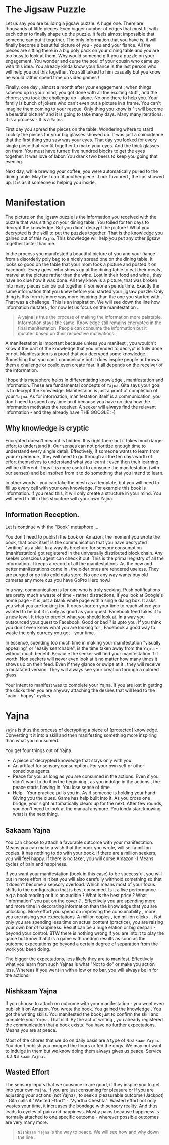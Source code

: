 # The Jigsaw Puzzle
Let us say you are building a jigsaw puzzle. A huge one. There are thousands of little pieces. Even bigger number of edges that must fit with each other to finally shape up the puzzle. It feels almost impossible that someone can put it together. The only information that you have is;  it will finally become a beautiful picture of you - you and your fiance. All the pieces are sitting there in a big poly pack on your dining table and you are too busy to look at them. Why would someone gift you a puzzle on your engagement. You wonder and curse the soul of your cousin who came up with this idea. You already kinda know your fiance is the last person who will help you put this together. You still talked to him casually but you know he would rather spend time on video games !

Finally, one day , almost a month after your engagement ; when things sobered up in your mind, you got done with all the exciting stuff , and the chores; you took the challenge up - alone. No one there to help you. Your family is bunch of jokers who can't even put a picture in a frame. You can't imagine them coming to your rescue. Only thing you know is "it will become a beautiful picture"  and it is going to take many days. Many many iterations. It is a process - It is a `Yajna`. 

First day you spread the pieces on the table. Wondering where to start! Luckily the pieces for your big glasses showed up. It was just a coincidence that the first thing you saw was your eyes. That day you looked for every single piece that can fit together to make your eyes. And the thick glasses on them. You must have turned five hundred blocks to get the eyes together. It was love of labor. You drank two beers to keep you going that evening. 

Next day, while brewing  your coffee, you were automatically pulled to the dining table. May be I can fit another piece ..Luck favoured , the lips showed up. It is as if someone is helping you inside. 

# Manifestation 


The picture on the  jigsaw puzzle is the information you received with the puzzle  that was sitting on your dining table. You toiled for ten days to decrypt the knowledge. But you didn't decrypt the picture !  What you decrypted is the skill to put the puzzles together. That is the knowledge you gained out of this `Yajna`. This knowledge will help you put any other jigsaw together faster than me. 

In the process you manifested a beautiful picture of you and your fiance - from a disorderly poly bag to a nicely spread one on the dining table. It looks so good on the table that your mom took a picture and posted it on Facebook. Every guest who shows up at the dining table to eat their meals , marvel at the picture rather than the wine. Lost in their food and wine , they have no clue how it was done. All they know is a picture, that was broken into many pieces can be put together if someone spends time. Exactly the same information that you knew before you started your jigsaw puzzle. Only thing is this form is more way more inspiring than the one you started with . That was a challenge. This is an inspiration. We will see down the line how information mutates ; for now let us focus on the manifestation .. 

> A yajna is thus the process of making the information more palatable. Information stays the same. Knowledge still remains encrypted in the final manifestation. People can consume the information but it mutates based on their respective motivations. 

A manifestation is important because unless you manifest , you wouldn't know if the part of the knowledge that you intended to decrypt is fully done or not. Manifestation is a proof that you decryped some knowledge. Something that you can't commnicate but it does inspire people or throws them a challenge or could even create fear. It all depends on the receiver of the information. 

I hope this metaphore helps in differentiating knowledge , manifestation and information. These are fundamental concepts of `Yajna`. Gita says your goal is to decrypt the knowledge. Manifestaion is just a proof of completion of your `Yajna`. As for information,  manifestation itself is a communication, you don't need to spend any time on it because you have no idea how the information motivates the receiver. A seeker will always find the relevant information - and they already have THE GOOGLE :-)

## Why knowledge is cryptic

Encrypted doesn't mean it is hidden. It is right there but it takes much larger effort to understand it. Our senses can not prioritize enough time to understand every single detail. Effectively, if someone wants to learn from your experience ,  they will need to go through all the ten days worth of effort themselves to understand what you learnt ; even then their learning will be different. Thus it is more useful to consume the manifestation (with our senses) and be inspired from it to do something that you intend to learn. 

In other words - you can take the mesh as a template, but you will need to fill up every cell with your own knowledge.  For example this book is information. If you read this, it will only create a structure in your mind. You will need to fill in this structure with your own Yajna. 

## Information Reception.

Let is continue with the "Book" metaphore ...

You don't need to publish the book on Amazon, the moment you wrote the book, that book itself is the communication that you have decrypted "writing" as a skill.  In a way its brochure for sensory consumption  (manifestation) got registered in the universally distributed block chain. Any seeker conscious agent can check it out. This is the primal registry of all the information. It keeps a record of all the manifestations. As the new and better manifestations come in , the older ones are rendered useless. They are purged or go into cold data store. No one any way wants buy old cameras any more cuz you have GoPro Hero now.i

In a way, communication is for one who is truly seeking. Push notifications are pretty much a waste of time - rather distractions.  If you look at Google's home page - it is just a blank white page with a single dialog box. It asks you what you are looking for. It does shorten your time to reach where you wanted to be but it is only as good as your quest. Facebook feed takes it to a new level. It tries to predict what you should look at. In a way you outsourced your quest to Facebook. Good or bad ? is upto you. If you think you don't even know what you are looking for , Facebook a good way to waste the only currecy you got - your time. 

In essence, spending too much time in making your manifestation "visually appealing" or "easily searchable", is the time taken away from the `Yajna` - without much benefit. Because the seeker will find your manifestation if it worth. Non seekers will never even look at it no matter how many times it shows up on their feed. Even if they glance or swipe at it , they will receive a mutatated version. They will always see your creation through a colored glass. 

Your intent to manifest was to complete your Yajna. If you are lost in getting the clicks then you are anyway attaching the desires that will lead to the  "pain - happy" cycles. 

# Yajna

`Yajna` is thus the process of decrypting a piece of [protected] knowledge. Converting it it into a skill and then manifesting something more inspiring than what you consumed. 

You get four  things  out of Yajna. 

- A piece of decrypted knowledge that stays only with you. 
- An artifact for sensory consumption. For your  own self or other conscious agents. 
- Peace for you as long as you are consumed in the actions. Even if you didn't want to do it in the beginning , as you indulge in the actions , the peace starts flowing in. You lose sense of time. 
- Help - Your practice pulls you in. As if someone is holding your hand. Giving you the clues. Game has help built into it. As you cross one bridge, your sight automatically clears up for the next. After few rounds, you don't need to look at the manual anymore. You kinda start knowing what is the next thing. 


## Sakaam Yajna 

You can choose to attach a favorable outcome with your manifestation. Means you can make a wish that the book you wrote, will sell a million copies. It has nothing to do with your book. If there are a million seekers, you will feel happy. If there is no taker, you will curse Amazon:-) Means cycles of pain and happiness. 

If you want your manifestation (book in this case) to be successful, you will put in more effort in it but you will also carefully withhold something so that it doesn't become a sensory overload. Which means most of your focus shifts to the configuration that is best consumed. Is it a live performance - e.g a book reading or it is an audible ?  What is the best price ? What "information" you put on the cover ? . Effectively you are spending more and more time in decorating information than the knowledge that you are unlocking. More effort you spend on improving the consumability , more you are raising your expectations. A million copies , ten million clicks ... Not only you are spending less time on actual content (practice), you are raising your own bar of happiness. Result can be a huge elation or big despair - beyond your control. BTW there is nothing wrong if you are into it to play the game but know that it is a game with random results as soon as the outcome expectations go beyond a certain degree of separation from the work you been doing. 

The bigger the expectations, less likely they are to manifest. Effectively what you learn from such Yajnas is what "Not to do"  or make you action less. Whereas if you went in with a low or no bar, you will always be in for the actions. 
## Nishkaam Yajna 

If you choose to attach no outcome with your manifestation - you wont even publish it on Amazon. You wrote the book. You gained the knowledge . You got the writing skills. You manifested the book just  to confirm the skill and complete your `Yajna`. That is it. By the act of writing , you already registered the communication that a book exists. You have no further expectations. Means you are at peace. 

Most of the chores that we do on daily basis are a type of `Nishkaam Yajna`. You don't publish you mopped the floors or fed the dogs. We may not want to indulge in them but we know doing them always gives us peace. Service is a `Nihkaam Yajna` . 

## Wasted Effort
The sensory inputs that we consume in are good, if they inspire you to get into your own `Yajna`. If you are just consuming for pleasure or if you are adjusting your actions (not Yajna) , to seek a pleasurable outcome (Jackpot) - Gita calls it "Wasted Effort"  - `Vyartha Cheshta". Wasted effort not only wastes your time, it increases the bondage with sensory reality. And thus leads to cycles of pain and happiness. Mostly pains because happiness is normally attached to one specific outcome - wherever possible outcomes are very many more. 

> `Nishkaam Yajna` Is the way to peace. We will see how and why down the line .



